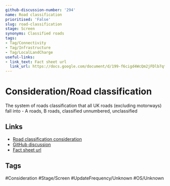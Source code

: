 ```yaml
---
github-discussion-number: '294'
name: Road classification
prioritised: 'False'
slug: road-classification
stage: Screen
synonyms: Classified roads
tags:
- Tag/Connectivity
- Tag/Infrastructure
- Tag/LocalLandCharge
useful-links:
- link_text: Fact sheet url
  link_url: https://docs.google.com/document/d/199-f6cigd4WcQm2jFDlb7qt3HrriLPkvY95qNzbQ-34/edit#heading=h.lb9do641w06g
---
```


# Consideration/Road classification

The system of roads classification that all UK roads (excluding motorways) fall into - A roads, B roads, classified unnumbered, unclassified

## Links

* [Road classification consideration](https://design.planning.data.gov.uk/planning-consideration/road-classification)
* [GitHub discussion](https://github.com/digital-land/data-standards-backlog/discussions/294)
* [Fact sheet url](https://docs.google.com/document/d/199-f6cigd4WcQm2jFDlb7qt3HrriLPkvY95qNzbQ-34/edit#heading=h.lb9do641w06g)

## Tags

#Consideration #Stage/Screen #UpdateFrequency/Unknown #OS/Unknown